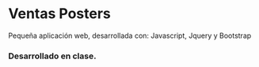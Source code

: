 # Ventas Posters
<p>Pequeña aplicación web, desarrollada con: Javascript, Jquery y Bootstrap</p>
<h3>Desarrollado en clase.</h3>
